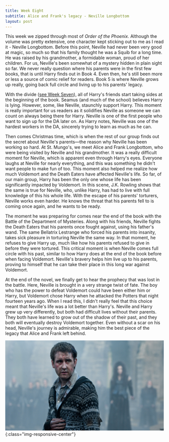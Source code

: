 ```yaml
---
title: Week Eight
subtitle: Alice and Frank's legacy - Neville Longbottom
layout: post
---
```




This week we zipped through most of *Order of the Phoenix*. Although the volume was pretty extensive, one character kept sticking out to me as I read it - Neville Longbottom. Before this point, Neville had never been very good at magic, so much so that his family thought he was a Squib for a long time. He was raised by his grandmother, a formidable woman, proud of her children. For us, Neville's been somewhat of a mystery hidden in plain sight so far. We never really question where his parents were in the first few books, that is until Harry finds out in Book 4. Even then, he's still been more or less a source of comic relief for readers. Book 5 is where Neville grows up really, going back full circle and living up to his parents' legacy. 

With the divide ([see Week Seven](#week-seven)), all of Harry's friends start taking sides at the beginning of the book. Seamus (and much of the school) believes Harry is lying. However, some, like Neville, staunchly support Harry. This moment is really important for us readers as it solidifies Neville as someone we can count on always being there for Harry. Neville is one of the first people who want to sign up for the DA later on. As Harry notes, Neville was one of the hardest workers in the DA, sincerely trying to learn as much as he can. 

Then comes Christmas time, which is when the rest of our group finds out the secret about Neville's parents—the reason why Neville has been working so hard. At St. Mungo's, we meet Alice and Frank Longbottom, who were being visited by Neville and his grandmother. It was a really difficult moment for Neville, which is apparent even through Harry's eyes. Everyone laughs at Neville for nearly everything, and this was something he didn't want people to make fun of too. This moment also helped me realize how much Voldemort and the Death Eaters have affected Neville's life. So far, of our main group, Harry has been the only one whose life has been significantly impacted by Voldemort. In this scene, J.K. Rowling shows that the same is true for Neville, who, unlike Harry, has had to live with full knowledge of this his whole life. With the escape of his parents' torturers, Neville works even harder. He knows the threat that his parents fell to is coming once again, and he wants to be ready.

The moment he was preparing for comes near the end of the book with the Battle of the Department of Mysteries. Along with his friends, Neville fights the Death Eaters that his parents once fought against, using his father's wand. The same Bellatrix Lestrange who forced his parents into insanity, takes sick pleasure in torturing Neville the same way. In that moment, he refuses to give Harry up, much like how his parents refused to give in before they were tortured. This critical moment is when Neville comes full circle with his past, similar to how Harry does at the end of the book before when facing Voldemort. Neville's bravery helps him live up to his parents, proving to himself that he can take their place in this long war against Voldemort. 

At the end of the novel, we finally get to hear the prophecy that was lost in the battle. Here, Neville is brought in a very strange twist of fate. The boy who has the power to defeat Voldemort could have been either him or Harry, but Voldemort chose Harry when he attacked the Potters that night fourteen years ago. When I read this, I didn't really feel that this choice meant that Neville's life was a lot better than Harry's. Neville and Harry grew up very differently, but both had difficult lives without their parents. They both have learned to grow out of the shadow of their past, and they both will eventually destroy Voldemort together. Even without a scar on his head, Neville's journey is admirable, making him the best piece of the legacy that Alice and Frank left behind.


![Neville Deathly Hallows](/assets/images/neville-deathly-hallows.jpg){:class="img-responsive-center"}